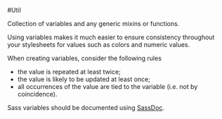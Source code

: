 #Util

Collection of variables and any generic mixins or functions.

Using variables makes it much easier to ensure consistency throughout your 
stylesheets for values such as colors and numeric values.

When creating variables, consider the following rules

- the value is repeated at least twice;
- the value is likely to be updated at least once;
- all occurrences of the value are tied to the variable (i.e. not by coincidence).

Sass variables should be documented using [SassDoc](http://sassdoc.com/).

